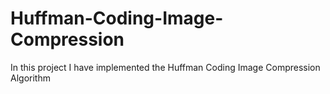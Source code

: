 # Huffman-Coding-Image-Compression
In this project I have implemented the Huffman Coding Image Compression Algorithm
